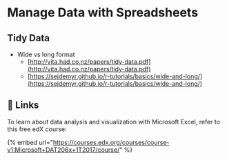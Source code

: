 # Manage Data with Spreadsheets

## Tidy Data

* Wide vs long format
  * [http://vita.had.co.nz/papers/tidy-data.pdf](http://vita.had.co.nz/papers/tidy-data.pdf)
  * [https://sejdemyr.github.io/r-tutorials/basics/wide-and-long/](https://sejdemyr.github.io/r-tutorials/basics/wide-and-long/)

## 🔗 Links

To learn about data analysis and visualization with Microsoft Excel, refer to this free edX course:

{% embed url="https://courses.edx.org/courses/course-v1:Microsoft+DAT206x+1T2017/course/" %}

